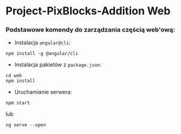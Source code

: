 #  Project-PixBlocks-Addition Web

### Podstawowe komendy do zarządzania częścią web'ową:

- Instalacja `angular@cli`:
```
npm install -g @angular/cli
```

- Instalacja pakietów z `package.json`:
```
cd web
npm install
```

- Uruchamianie serwera:
```
npm start
```
lub
```
ng serve --open
```


